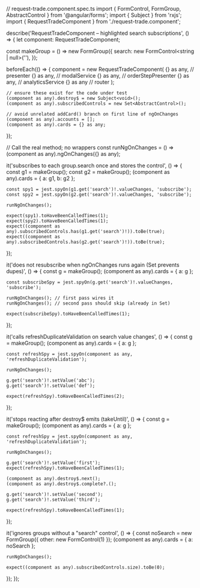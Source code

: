 // request-trade.component.spec.ts
import { FormControl, FormGroup, AbstractControl } from '@angular/forms';
import { Subject } from 'rxjs';
import { RequestTradeComponent } from './request-trade.component';

describe('RequestTradeComponent – highlighted search subscriptions', () => {
  let component: RequestTradeComponent;

  const makeGroup = () =>
    new FormGroup({
      search: new FormControl<string | null>(''),
    });

  beforeEach(() => {
    component = new RequestTradeComponent(
      {} as any, // presenter
      {} as any, // modalService
      {} as any, // orderStepPresenter
      {} as any, // analyticsService
      {} as any  // router
    );

    // ensure these exist for the code under test
    (component as any).destroy$ = new Subject<void>();
    (component as any).subscribedControls = new Set<AbstractControl>();

    // avoid unrelated addCard() branch on first line of ngOnChanges
    (component as any).accounts = [];
    (component as any).cards = {} as any;
  });

  // Call the real method; no wrappers
  const runNgOnChanges = () => (component as any).ngOnChanges({} as any);

  it('subscribes to each group.search once and stores the control', () => {
    const g1 = makeGroup();
    const g2 = makeGroup();
    (component as any).cards = { a: g1, b: g2 };

    const spy1 = jest.spyOn(g1.get('search')!.valueChanges, 'subscribe');
    const spy2 = jest.spyOn(g2.get('search')!.valueChanges, 'subscribe');

    runNgOnChanges();

    expect(spy1).toHaveBeenCalledTimes(1);
    expect(spy2).toHaveBeenCalledTimes(1);
    expect((component as any).subscribedControls.has(g1.get('search')!)).toBe(true);
    expect((component as any).subscribedControls.has(g2.get('search')!)).toBe(true);
  });

  it('does not resubscribe when ngOnChanges runs again (Set prevents dupes)', () => {
    const g = makeGroup();
    (component as any).cards = { a: g };

    const subscribeSpy = jest.spyOn(g.get('search')!.valueChanges, 'subscribe');

    runNgOnChanges(); // first pass wires it
    runNgOnChanges(); // second pass should skip (already in Set)

    expect(subscribeSpy).toHaveBeenCalledTimes(1);
  });

  it('calls refreshDuplicateValidation on search value changes', () => {
    const g = makeGroup();
    (component as any).cards = { a: g };

    const refreshSpy = jest.spyOn(component as any, 'refreshDuplicateValidation');

    runNgOnChanges();

    g.get('search')!.setValue('abc');
    g.get('search')!.setValue('def');

    expect(refreshSpy).toHaveBeenCalledTimes(2);
  });

  it('stops reacting after destroy$ emits (takeUntil)', () => {
    const g = makeGroup();
    (component as any).cards = { a: g };

    const refreshSpy = jest.spyOn(component as any, 'refreshDuplicateValidation');

    runNgOnChanges();

    g.get('search')!.setValue('first');
    expect(refreshSpy).toHaveBeenCalledTimes(1);

    (component as any).destroy$.next();
    (component as any).destroy$.complete?.();

    g.get('search')!.setValue('second');
    g.get('search')!.setValue('third');

    expect(refreshSpy).toHaveBeenCalledTimes(1);
  });

  it('ignores groups without a "search" control', () => {
    const noSearch = new FormGroup({ other: new FormControl(1) });
    (component as any).cards = { a: noSearch };

    runNgOnChanges();

    expect((component as any).subscribedControls.size).toBe(0);
  });
});
